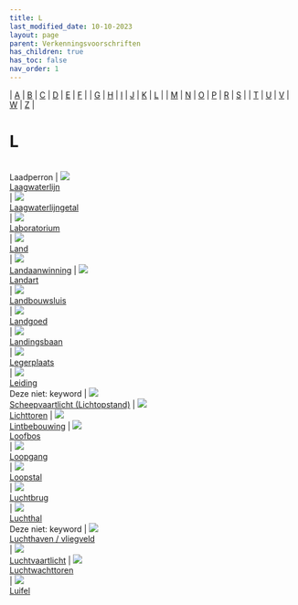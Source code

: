 ```yaml
---
title: L
last_modified_date: 10-10-2023
layout: page
parent: Verkenningsvoorschriften
has_children: true
has_toc: false
nav_order: 1
---
```


| [A](../A/A.html) | [B](../B/B.html) | [C](../C/C.html) | [D](../D/D.html) | [E](../E/E.html) | [F](../F/F.html) |
| [G](../G/G.html) | [H](../H/H.html) | [I](../I/I.html) | [J](../J/J.html) | [K](../K/K.html) | [L](../L/L.html) |
| [M](../M/M.html) | [N](../N/N.html) | [O](../O/O.html) | [P](../P/P.html) | [R](../R/R.html) | [S](../S/S.html) |
| [T](../T/T.html) | [U](../U/U.html) | [V](../V/V.html) | [W](../W/W.html) | [Z](../Z/Z.html) |

L
=

|     |     |     |     |     |
| --- | --- | --- | --- | --- |

Laadperron
| [![](../../images/foto-niet-beschikbaar.jpg)](Laagwaterlijn/Laagwaterlijn.html)<br>[Laagwaterlijn](Laagwaterlijn/Laagwaterlijn.html)          
| [![](../../images/foto-niet-beschikbaar.jpg)](Laagwaterlijngetal/Laagwaterlijngetal.html)<br>[Laagwaterlijngetal](Laagwaterlijngetal/Laagwaterlijngetal.html)                   
| [![](Laboratorium/NatLab_125x94.jpg)](Laboratorium/Laboratorium.html)<br>[Laboratorium](Laboratorium/Laboratorium.html)  
| [![](Land/Nederland_192x100.gif)](Land/Land.html)<br>[Land](Land/Land.html)                                                          
| [![](../I/In_aanleg/vv_0561_125x100.jpg)](Landaanwinning/Landaanwinning.html)<br>[Landaanwinning](Landaanwinning/Landaanwinning.html) 
| [![](../../images/foto-niet-beschikbaar.jpg)](Landart/Landart.html)<br>[Landart](Landart/Landart.html)                                         
| [![](Landbouwsluis/Landbouwsluis_125x100.jpg)](Landbouwsluis/Landbouwsluis.html)<br>[Landbouwsluis](Landbouwsluis/Landbouwsluis.html)                                           
| [![](Landgoed/landgoed-anningahof_125x91.jpg)](Landgoed/Landgoed.html)<br>[Landgoed](Landgoed/Landgoed.html)             
| [![](Landingsbaan/Landingsbaan_125x100.jpg)](Landingsbaan/Landingsbaan.html)<br>[Landingsbaan](Landingsbaan/Landingsbaan.html)       
| [![](Legerplaats/Legerplaats_125x100.bmp)](Legerplaats/Legerplaats.html)<br>[Legerplaats](Legerplaats/Legerplaats.html)              
| [![](Leiding/vv_0676_125x100.jpg)](Leiding/Leiding.html)<br>[Leiding](Leiding/Leiding.html)                                                    
Deze niet: keyword | [![](../S/Scheepvaartlicht/vv_0299_125x100.jpg)](../S/Scheepvaartlicht/Scheepvaartlicht.html)<br>[Scheepvaartlicht (Lichtopstand)](../S/Scheepvaartlicht/Scheepvaartlicht.html) 
| [![](../S/Scheepvaartlicht/vv_0707_125x100.jpg)](Lichttoren/Lichttoren.html)<br>[Lichttoren](Lichttoren/Lichttoren.html) 
| [![](../../images/foto-niet-beschikbaar.jpg)](Lintbebouwing/Lintbebouwing.html)<br>[Lintbebouwing](Lintbebouwing/Lintbebouwing.html) 
| [![](Loofbos/vv_0321_125x100.jpg)](Loofbos/Loofbos.html)<br>[Loofbos](Loofbos/Loofbos.html)                                           
| [![](../../images/foto-niet-beschikbaar.jpg)](Loopgang/Loopgang.html)<br>[Loopgang](Loopgang/Loopgang.html)                                    
| [![](../../images/foto-niet-beschikbaar.jpg)](Loopstal/Loopstal.html)<br>[Loopstal](Loopstal/Loopstal.html)                                                                     
| [![](Luchtbrug/luchtbrug_142x100.jpg)](Luchtbrug/Luchtbrug.html)<br>[Luchtbrug](Luchtbrug/Luchtbrug.html)                
| [![](Luchthal/luchthal_171x100.jpg)](Luchthal/Luchthal.html)<br>[Luchthal](Luchthal/Luchthal.html)                                   
Deze niet: keyword | [![](../V/Vliegveld/vv_0227_125x100.jpg)](../V/Vliegveld/Vliegveld.html)<br>[Luchthaven / vliegveld](../V/Vliegveld/Vliegveld.html)   
| [![](../../images/foto-niet-beschikbaar.jpg)](Luchtvaartlicht/Luchtvaartlicht.html)<br>[Luchtvaartlicht](Luchtvaartlicht/Luchtvaartlicht.html) 
| [![](../T/Toren/vv_0404_125x100.jpg)](Luchtwachttoren/Luchtwachttoren.html)<br>[Luchtwachttoren](Luchtwachttoren/Luchtwachttoren.html)                                          
| [![](Luifel/vv_0082_125x100.jpg)](Luifel/Luifel.html)<br>[Luifel](Luifel/Luifel.html)
